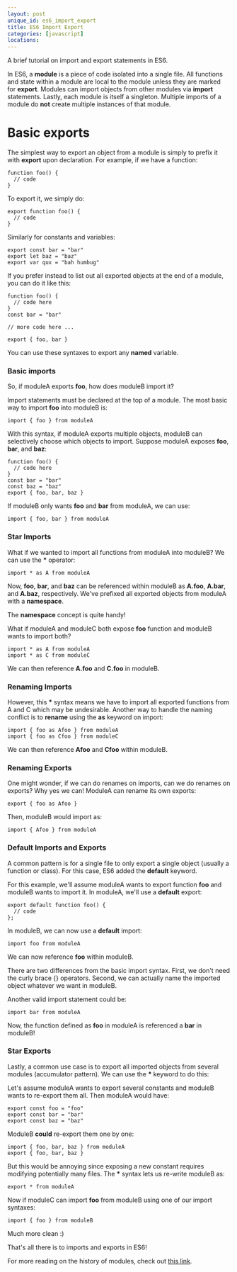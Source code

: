 ```yaml
---
layout: post
unique_id: es6_import_export
title: ES6 Import Export
categories: [javascript]
locations: 
---
```


A brief tutorial on import and export statements in ES6.

In ES6, a **module** is a piece of code isolated into a single file.  All functions and state within a module are local to the module unless they are marked for **export**.  Modules can import objects from other modules via **import** statements.  Lastly, each module is itself a singleton.  Multiple imports of a module do **not** create multiple instances of that module.

# Basic exports

The simplest way to export an object from a module is simply to prefix it with **export** upon declaration.  For example, if we have a function:

```
function foo() {
  // code
}
```

To export it, we simply do:

```
export function foo() {
  // code
}
```

Similarly for constants and variables:

```
export const bar = "bar"
export let baz = "baz"
export var qux = "bah humbug"
```

If you prefer instead to list out all exported objects at the end of a module, you can do it like this:

```
function foo() {
  // code here
}
const bar = "bar"

// more code here ...

export { foo, bar }
```

You can use these syntaxes to export any **named** variable.

### Basic imports

So, if moduleA exports **foo**, how does moduleB import it?

Import statements must be declared at the top of a module.  The most basic way to import **foo** into moduleB is:

```
import { foo } from moduleA
```

With this syntax, if moduleA exports multiple objects, moduleB can selectively choose which objects to import.  Suppose moduleA exposes **foo**, **bar**, and **baz**:

```
function foo() {
  // code here
}
const bar = "bar"
const baz = "baz"
export { foo, bar, baz }
```

If moduleB only wants **foo** and **bar** from moduleA, we can use:

```
import { foo, bar } from moduleA
```

### Star Imports

What if we wanted to import all functions from moduleA into moduleB?  We can use the **\*** operator:

```
import * as A from moduleA
```

Now, **foo**, **bar**, and **baz** can be referenced within moduleB as **A.foo**, **A.bar**, and **A.baz**, respectively.  We've prefixed all exported objects from moduleA with a **namespace**.

The **namespace** concept is quite handy!

What if moduleA and moduleC both expose **foo** function and moduleB wants to import both?
```
import * as A from moduleA
import * as C from moduleC
```

We can then reference **A.foo** and **C.foo** in moduleB.

### Renaming Imports

However, this **\*** syntax means we have to import all exported functions from A and C which may be undesirable.  Another way to handle the naming conflict is to **rename** using the **as** keyword on import:

```
import { foo as Afoo } from moduleA
import { foo as Cfoo } from moduleC
```

We can then reference **Afoo** and **Cfoo** within moduleB.

### Renaming Exports

One might wonder, if we can do renames on imports, can we do renames on exports?  Why yes we can!  ModuleA can rename its own exports:

```
export { foo as Afoo }
```

Then, moduleB would import as:

```
import { Afoo } from moduleA
```

### Default Imports and Exports

A common pattern is for a single file to only export a single object (usually a function or class).  For this case, ES6 added the **default** keyword.

For this example, we'll assume moduleA wants to export function **foo** and moduleB wants to import it.  In moduleA, we'll use a **default** export:

```
export default function foo() {
  // code
};
```

In moduleB, we can now use a **default** import:

```
import foo from moduleA
```

We can now reference **foo** within moduleB.

There are two differences from the basic import syntax.  First, we don't need the curly brace {} operators.  Second, we can actually name the imported object whatever we want in moduleB.

Another valid import statement could be:

```
import bar from moduleA
```

Now, the function defined as **foo** in moduleA is referenced a **bar** in moduleB!

### Star Exports

Lastly, a common use case is to export all imported objects from several modules (accumulator pattern).  We can use the **\*** keyword to do this:

Let's assume moduleA wants to export several constants and moduleB wants to re-export them all.  Then moduleA would have:

```
export const foo = "foo"
export const bar = "bar"
export const baz = "baz"
```

ModuleB **could** re-export them one by one:

```
import { foo, bar, baz } from moduleA
export { foo, bar, baz }
```

But this would be annoying since exposing a new constant requires modifying potentially many files.  The **\*** syntax lets us re-write moduleB as:

```
export * from moduleA
```

Now if moduleC can import **foo** from moduleB using one of our import syntaxes:

```
import { foo } from moduleB
```

Much more clean :)

That's all there is to imports and exports in ES6!

For more reading on the history of modules, check out [this link](http://exploringjs.com/es6/ch_modules.html#sec_modules-in-javascript).
